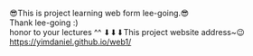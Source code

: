 😎This is project learning web form lee-going.😎<br>
Thank lee-going :)<br>
honor to your lectures ^^
⬇⬇⬇This project website address~😉
https://yimdaniel.github.io/web1/
